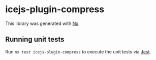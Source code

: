 # icejs-plugin-compress

This library was generated with [Nx](https://nx.dev).

## Running unit tests

Run `nx test icejs-plugin-compress` to execute the unit tests via [Jest](https://jestjs.io).

